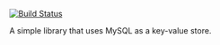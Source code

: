 [![Build Status](https://travis-ci.org/trueaccord/repos.svg?branch=master)](https://travis-ci.org/trueaccord/repos)

A simple library that uses MySQL as a key-value store.

